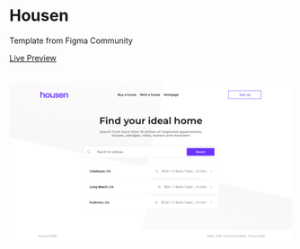# Housen

Template from Figma Community

<a target="_blank" href="https://housen-demo.netlify.app/">Live Preview</a>
<br><br><br>
<img alt="Happy" src="./.github/housen.png" />
